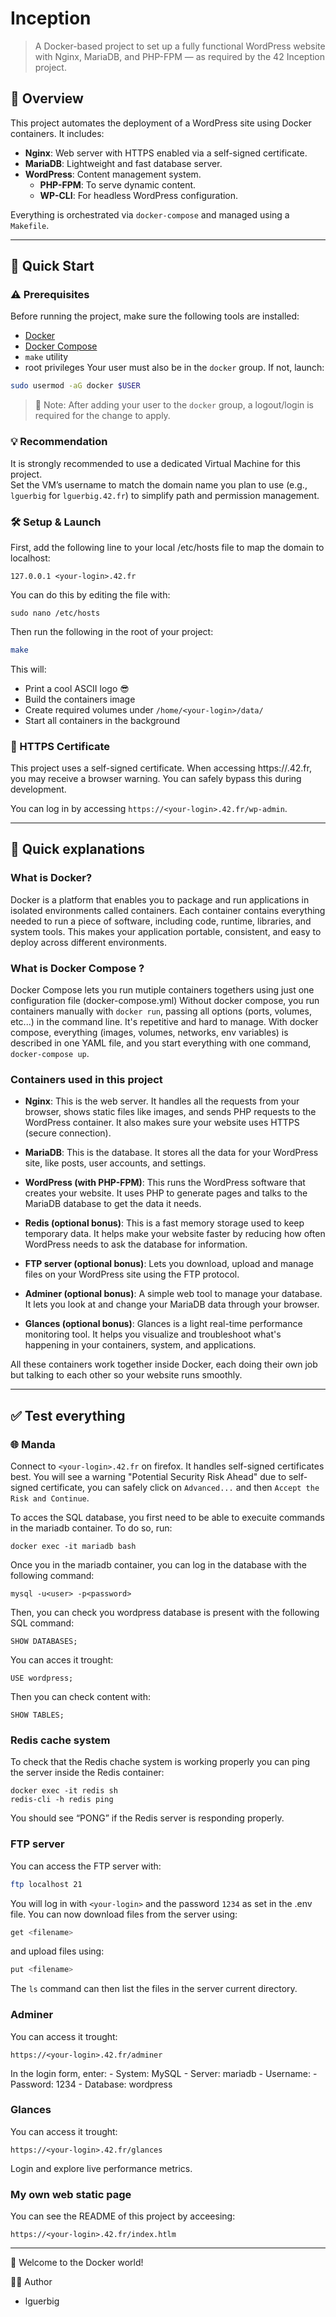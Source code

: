 # Inception

> A Docker-based project to set up a fully functional WordPress website with Nginx, MariaDB, and PHP-FPM — as required by the 42 Inception project.

## 🧩 Overview

This project automates the deployment of a WordPress site using Docker containers. It includes:

- **Nginx**: Web server with HTTPS enabled via a self-signed certificate.
- **MariaDB**: Lightweight and fast database server.
- **WordPress**: Content management system.
	- **PHP-FPM**: To serve dynamic content.
	- **WP-CLI**: For headless WordPress configuration.

Everything is orchestrated via `docker-compose` and managed using a `Makefile`.

---

## 🚀 Quick Start

### ⚠️ Prerequisites

Before running the project, make sure the following tools are installed:

- [Docker](https://docs.docker.com/get-docker/)
- [Docker Compose](https://docs.docker.com/compose/install/)
- `make` utility
- root privileges
Your user must also be in the `docker` group. If not, launch:
```bash
sudo usermod -aG docker $USER
```
> 🔄 Note: After adding your user to the `docker` group, a logout/login is required for the change to apply.

### 💡 Recommendation

It is strongly recommended to use a dedicated Virtual Machine for this project.  
Set the VM’s username to match the domain name you plan to use (e.g., `lguerbig` for `lguerbig.42.fr`) to simplify path and permission management.

### 🛠️ Setup & Launch

First, add the following line to your local /etc/hosts file to map the domain to localhost:
```
127.0.0.1 <your-login>.42.fr
```
You can do this by editing the file with:
```
sudo nano /etc/hosts
```

Then run the following in the root of your project:

```bash
make
```

This will:
- Print a cool ASCII logo 😎
- Build the containers image
- Create required volumes under `/home/<your-login>/data/`
- Start all containers in the background

### 🔐 HTTPS Certificate

This project uses a self-signed certificate. When accessing https://<your-login>.42.fr, you may receive a browser warning. You can safely bypass this during development.

You can log in by accessing `https://<your-login>.42.fr/wp-admin`.

---

## 🧠 Quick explanations

### What is Docker?

Docker is a platform that enables you to package and run applications in isolated environments called containers. Each container contains everything needed to run a piece of software, including code, runtime, libraries, and system tools. This makes your application portable, consistent, and easy to deploy across different environments.

### What is Docker Compose ?

Docker Compose lets you run mutiple containers togethers using just one configuration file (docker-compose.yml)
Without docker compose, you run containers manually with `docker run`, passing all options (ports, volumes, etc...) in the command line. It's repetitive and hard to manage.
With docker compose, everything (images, volumes, networks, env variables) is described in one YAML file, and you start everything with one command, `docker-compose up`.

### Containers used in this project

- **Nginx**:
	This is the web server. It handles all the requests from your browser, shows static files like images, and sends PHP requests to the WordPress container. It also makes sure your website uses HTTPS (secure connection).

- **MariaDB**:
	This is the database. It stores all the data for your WordPress site, like posts, user accounts, and settings.

- **WordPress (with PHP-FPM)**:
	This runs the WordPress software that creates your website. It uses PHP to generate pages and talks to the MariaDB database to get the data it needs.

- **Redis (optional bonus)**:
	This is a fast memory storage used to keep temporary data. It helps make your website faster by reducing how often WordPress needs to ask the database for information.

- **FTP server (optional bonus)**:
	Lets you download, upload and manage files on your WordPress site using the FTP protocol.

- **Adminer (optional bonus)**:
	A simple web tool to manage your database. It lets you look at and change your MariaDB data through your browser.

- **Glances (optional bonus)**:
	Glances is a light real-time performance monitoring tool. It helps you visualize and troubleshoot what's happening in your containers, system, and applications.

All these containers work together inside Docker, each doing their own job but talking to each other so your website runs smoothly.

---

## ✅ Test everything

### 🌐 Manda

Connect to `<your-login>.42.fr` on firefox. It handles self-signed certificates best.
You will see a warning "Potential Security Risk Ahead" due to self-signed certificate, you can safely click on `Advanced...` and then `Accept the Risk and Continue`.

To acces the SQL database, you first need to be able to execuite commands in the mariadb container. To do so, run:
```
docker exec -it mariadb bash 
```
Once you in the mariadb container, you can log in the database with the following command:
```
mysql -u<user> -p<password>
```
Then, you can check you wordpress database is present with the following SQL command:
```
SHOW DATABASES;
```
You can acces it trought:
```
USE wordpress;
```
Then you can check content with:
```
SHOW TABLES;
```

### Redis cache system

To check that the Redis chache system is working properly you can ping the server inside the Redis container:
```
docker exec -it redis sh
redis-cli -h redis ping
```
You should see “PONG” if the Redis server is responding properly.

### FTP server

You can access the FTP server with:
```bash
ftp localhost 21
```
You will log in with `<your-login>` and the password `1234` as set in the .env file.
You can now download files from the server using:
```bash
get <filename>
```
and upload files using:
```bash
put <filename>
```
The `ls` command can then list the files in the server current directory.

### Adminer

You can access it trought:
```
https://<your-login>.42.fr/adminer
```
In the login form, enter:
	- System: MySQL
	- Server: mariadb
	- Username: <your-login>
	- Password: 1234
	- Database: wordpress

### Glances

You can access it trought:
```
https://<your-login>.42.fr/glances
```
Login and explore live performance metrics.

### My own web static page

You can see the README of this project by acceesing:
```
https://<your-login>.42.fr/index.htlm
```

---

🚢 Welcome to the Docker world!

👨‍💻 Author
- lguerbig
